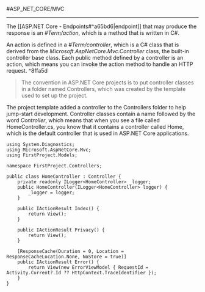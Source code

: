 #ASP_NET_CORE/MVC

---

The [[ASP.NET Core - Endpoints#^a65bd6|endpoint]] that may produce the response is an _#Term/action_, which is a method that is written in C#. 

An action is defined in a _#Term/controller_, which is a C# class that is derived from the _Microsoft.AspNetCore.Mvc.Controller_
class, the built-in controller base class. Each public method defined by a controller is an action, which means you can invoke 
the action method to handle an HTTP request.  ^8ffa5d

> The convention in ASP.NET Core projects is to put controller classes in a
folder named Controllers, which was created by the template used to set up the project.

The project template added a controller to the Controllers folder to help jump-start development.  Controller classes contain 
a name followed by the word _Controller_, which means that when you see a file called HomeController.cs, you know that it
contains a controller called Home, which is the default controller that is used in ASP.NET Core applications.

```
using System.Diagnostics;
using Microsoft.AspNetCore.Mvc;
using FirstProject.Models;

namespace FirstProject.Controllers;

public class HomeController : Controller {
	private readonly ILogger<HomeController> _logger;
	public HomeController(ILogger<HomeController> logger) {
		_logger = logger;
	}

	public IActionResult Index() {
		return View();
	}
	
	public IActionResult Privacy() {
		return View();
	}
	
	[ResponseCache(Duration = 0, Location = ResponseCacheLocation.None, NoStore = true)]
	public IActionResult Error() {
		return View(new ErrorViewModel { RequestId = Activity.Current?.Id ?? HttpContext.TraceIdentifier });
	}
}
```
